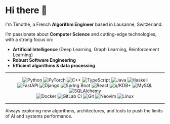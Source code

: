 # Hi there 👋  
I'm Timothé, a French **Algorithm Engineer** based in Lausanne, Switzerland.  

I’m passionate about **Computer Science** and cutting-edge technologies, with a strong focus on:  
- **Artificial Intelligence** (Deep Learning, Graph Learning, Reinforcement Learning)  
- **Robust Software Engineering**
- **Efficient algorithms & data processing**  

---

<div align="center">

  <!-- Languages & AI -->
  <div align="inline">
    <img alt="Python" src="https://img.shields.io/badge/Python-3670A0?style=for-the-badge&logo=python&logoColor=ffdd54">
    <img alt="PyTorch" src="https://img.shields.io/badge/PyTorch-%23EE4C2C.svg?style=for-the-badge&logo=pytorch&logoColor=white">
    <img alt="C++" src="https://img.shields.io/badge/C++-00599C?style=for-the-badge&logo=cplusplus&logoColor=white">
    <img alt="TypeScript" src="https://img.shields.io/badge/TypeScript-3178C6?logo=typescript&style=for-the-badge&logoColor=fff">
    <img alt="Java" src="https://img.shields.io/badge/Java-ED8B00?style=for-the-badge&logo=java&logoColor=white">
    <img alt="Haskell" src="https://img.shields.io/badge/Haskell-5e5086?logo=haskell&style=for-the-badge&logoColor=white">
  </div>

  <!-- Backend & Databases -->
  <div align="inline">
    <img alt="FastAPI" src="https://img.shields.io/badge/FastAPI-005571?style=for-the-badge&logo=fastapi">
    <img alt="Django" src="https://img.shields.io/badge/Django-092E20.svg?style=for-the-badge&logo=django&logoColor=white">
    <img alt="Spring Boot" src="https://img.shields.io/badge/Spring%20Boot-6DB33F?logo=springboot&style=for-the-badge&logoColor=fff">
    <img alt="React" src="https://img.shields.io/badge/React-20232a.svg?logo=react&style=for-the-badge&logoColor=61DAFB">
    <img alt="q/KDB+" src="https://img.shields.io/badge/kdb%2B-162E2E?style=for-the-badge&logo=kx&logoColor=white">
    <img alt="MySQL" src="https://img.shields.io/badge/MySQL-005C84?style=for-the-badge&logo=mysql&logoColor=white">
    <img alt="SQLAlchemy" src="https://img.shields.io/badge/SQLAlchemy-D71F00?style=for-the-badge&logo=sqlalchemy&logoColor=white">
  </div>

  <!-- Tools -->
  <div align="inline">
    <img alt="Docker" src="https://img.shields.io/badge/Docker-2496ED?style=for-the-badge&logo=docker&logoColor=white">
    <img alt="GitLab CI" src="https://img.shields.io/badge/GitLab%20CI-FC6D26?logo=gitlab&style=for-the-badge&logoColor=white">
    <img alt="Git" src="https://img.shields.io/badge/Git-F05032?style=for-the-badge&logo=git&logoColor=white">
    <img alt="Neovim" src="https://img.shields.io/badge/Neovim-57A143?logo=neovim&style=for-the-badge&logoColor=fff">
    <img alt="Linux" src="https://img.shields.io/badge/Linux-FCC624?style=for-the-badge&logo=linux&logoColor=black">
  </div>

</div>


---

Always exploring new algorithms, architectures, and tools to push the limits of AI and systems performance.
